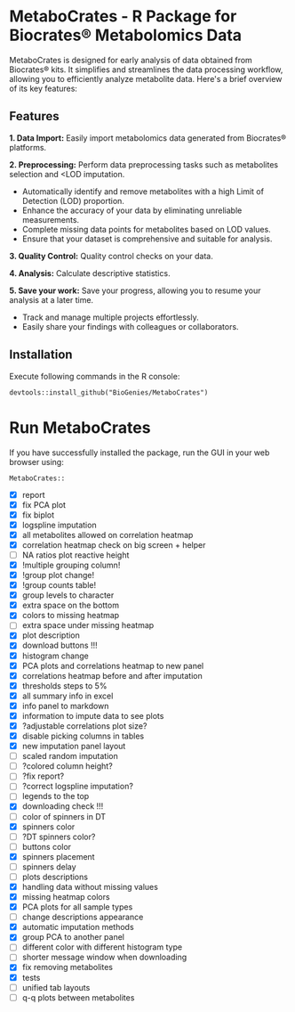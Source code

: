 # MetaboCrates - R Package for Biocrates® Metabolomics Data

MetaboCrates is designed for early analysis of data obtained from Biocrates® kits. It simplifies and streamlines the data processing workflow, allowing you to efficiently analyze metabolite data. Here's a brief overview of its key features:


## Features

**1. Data Import:** Easily import metabolomics data generated from Biocrates® platforms.

**2. Preprocessing:** Perform data preprocessing tasks such as metabolites selection and <LOD imputation. 

   - Automatically identify and remove metabolites with a high Limit of Detection (LOD) proportion.
   - Enhance the accuracy of your data by eliminating unreliable measurements.
   - Complete missing data points for metabolites based on LOD values.
   - Ensure that your dataset is comprehensive and suitable for analysis.

**3. Quality Control:** Quality control checks on your data.

**4. Analysis:** Calculate descriptive statistics.

**5. Save your work:** Save your progress, allowing you to resume your analysis at a later time.

  - Track and manage multiple projects effortlessly.
  - Easily share your findings with colleagues or collaborators.
  


## Installation

Execute following commands in the R console:

```
devtools::install_github("BioGenies/MetaboCrates")
```

# Run MetaboCrates

If you have successfully installed the package, run the GUI in your web browser using:

```
MetaboCrates::
```
- [x] report
- [x] fix PCA plot
- [x] fix biplot
- [x] logspline imputation
- [x] all metabolites allowed on correlation heatmap
- [x] correlation heatmap check on big screen + helper
- [ ] NA ratios plot reactive height
- [x] !multiple grouping column!
- [x] !group plot change!
- [x] !group counts table!
- [x] group levels to character
- [x] extra space on the bottom
- [x] colors to missing heatmap
- [ ] extra space under missing heatmap
- [x] plot description
- [x] download buttons !!!
- [x] histogram change
- [x] PCA plots and correlations heatmap to new panel
- [x] correlations heatmap before and after imputation
- [x] thresholds steps to 5%
- [x] all summary info in excel
- [x] info panel to markdown
- [x] information to impute data to see plots
- [x] ?adjustable correlations plot size?
- [x] disable picking columns in tables
- [x] new imputation panel layout
- [ ] scaled random imputation
- [ ] ?colored column height?
- [ ] ?fix report?
- [ ] ?correct logspline imputation?
- [ ] legends to the top
- [x] downloading check !!!
- [ ] color of spinners in DT
- [x] spinners color
- [ ] ?DT spinners color?
- [ ] buttons color
- [x] spinners placement
- [ ] spinners delay
- [ ] plots descriptions
- [x] handling data without missing values
- [x] missing heatmap colors
- [x] PCA plots for all sample types
- [ ] change descriptions appearance
- [x] automatic imputation methods
- [x] group PCA to another panel
- [ ] different color with different histogram type
- [ ] shorter message window when downloading
- [x] fix removing metabolites
- [x] tests
- [ ] unified tab layouts
- [ ] q-q plots between metabolites
